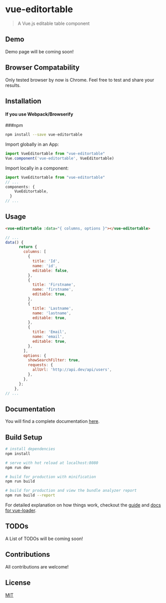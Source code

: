# vue-editortable

> A Vue.js editable table component

## Demo

Demo page will be coming soon!

## Browser Compatability

Only tested browser by now is Chrome.
Feel free to test and share your results.

## Installation

#### If you use Webpack/Browserify

###npm
``` sh
npm install --save vue-editortable
```
Import globally in an App:

``` javascript
import VueEditortable from "vue-editortable"
Vue.component('vue-editortable', VueEditortable)
```
Import locally in a component:

``` javascript
import VueEditortable from "vue-editortable"
// ...
components: {
    VueEditortable,
  }
// ...
```

## Usage

``` html
<vue-editortable :data="{ columns, options }"></vue-editortable>
```
``` javascript
// ...
data() {
      return {
        columns: [
          {
            title: 'Id',
            name: 'id',
            editable: false,
          },
          {
            title: 'Firstname',
            name: 'firstname',
            editable: true,
          },
          {
            title: 'Lastname',
            name: 'lastname',
            editable: true,
          },
          {
            title: 'Email',
            name: 'email',
            editable: true,
          },
        ],
        options: {
          showSearchFilter: true,
          requests: {
            allUrl: 'http://api.dev/api/users',
          },
        },
      };
    },
// ...
```

## Documentation

You will find a complete documentation [here](https://github.com/el-jacko/vue-editortable/wiki).

## Build Setup

``` sh
# install dependencies
npm install

# serve with hot reload at localhost:8080
npm run dev

# build for production with minification
npm run build

# build for production and view the bundle analyzer report
npm run build --report
```

For detailed explanation on how things work, checkout the [guide](http://vuejs-templates.github.io/webpack/) and [docs for vue-loader](http://vuejs.github.io/vue-loader).

## TODOs

A List of TODOs will be coming soon!

## Contributions

All contributions are welcome!

## License

[MIT](http://opensource.org/licenses/MIT)
